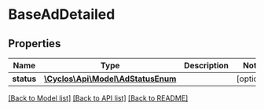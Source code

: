 # BaseAdDetailed

## Properties
Name | Type | Description | Notes
------------ | ------------- | ------------- | -------------
**status** | [**\Cyclos\Api\Model\AdStatusEnum**](AdStatusEnum.md) |  | [optional] 

[[Back to Model list]](../../README.md#documentation-for-models) [[Back to API list]](../../README.md#documentation-for-api-endpoints) [[Back to README]](../../README.md)

